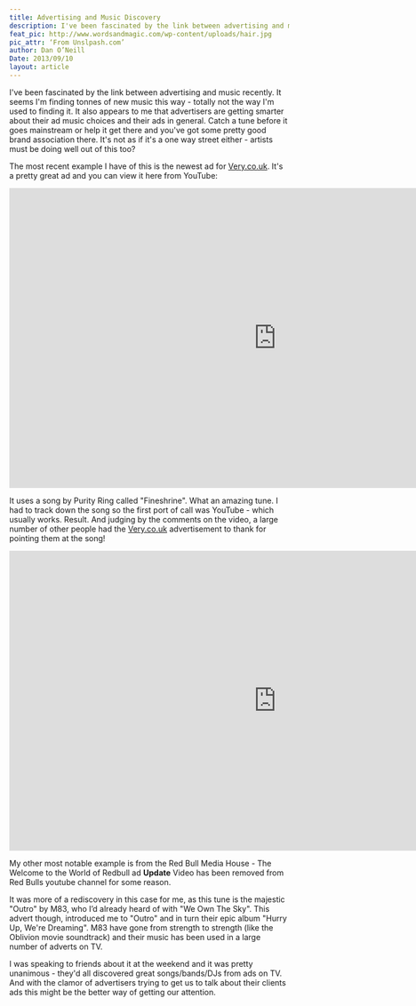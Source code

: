```yaml
---
title: Advertising and Music Discovery
description: I've been fascinated by the link between advertising and music recently. It seems I'm finding tonnes of new music this way - totally not the way I'm used to finding it.
feat_pic: http://www.wordsandmagic.com/wp-content/uploads/hair.jpg
pic_attr: ‘From Unslpash.com’
author: Dan O’Neill
Date: 2013/09/10
layout: article
---
```


I've been fascinated by the link between advertising and music recently. It seems I'm finding tonnes of new music this way - totally not the way I'm used to finding it. It also appears to me that advertisers are getting smarter about their ad music choices and their ads in general. Catch a tune before it goes mainstream or help it get there and you've got some pretty good brand association there. It's not as if it's a one way street either - artists must be doing well out of this too?

The most recent example I have of this is the newest ad for [Very.co.uk](http://Very.co.uk). It's a pretty great ad and you can view it here from YouTube:

<iframe src="https://www.youtube.com/embed/G2JsW8R5VTo" height="540" width="960" allowfullscreen="" frameborder="0"></iframe>

It uses a song by Purity Ring called "Fineshrine". What an amazing tune. I had to track down the song so the first port of call was YouTube - which usually works. Result. And judging by the comments on the video, a large number of other people had the [Very.co.uk](http://Very.co.uk) advertisement to thank for pointing them at the song!

<iframe src="https://www.youtube.com/embed/Xqw4wo8vdY8" height="540" width="960" allowfullscreen="" frameborder="0"></iframe>

My other most notable example is from the Red Bull Media House - The Welcome to the World of Redbull ad **Update** Video has been removed from Red Bulls youtube channel for some reason.

It was more of a rediscovery in this case for me, as this tune is the majestic "Outro" by M83, who I’d already heard of with "We Own The Sky". This advert though, introduced me to "Outro" and in turn their epic album "Hurry Up, We're Dreaming". M83 have gone from strength to strength (like the Oblivion movie soundtrack) and their music has been used in a large number of adverts on TV.

I was speaking to friends about it at the weekend and it was pretty unanimous - they'd all discovered great songs/bands/DJs from ads on TV. And with the clamor of advertisers trying to get us to talk about their clients ads this might be the better way of getting our attention.
